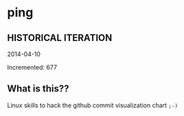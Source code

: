 # ping

## HISTORICAL ITERATION
2014-04-10

Incremented: 677

## What is this?? 
Linux skills to hack the github commit visualization chart `;-)`
